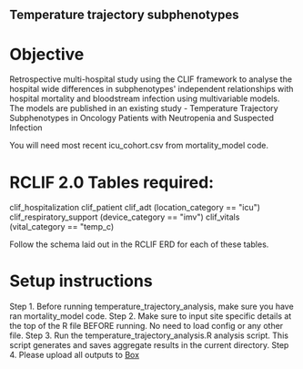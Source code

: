 ## **Temperature trajectory subphenotypes**
# **Objective**
Retrospective multi-hospital study using the CLIF framework to analyse the hospital wide differences in subphenotypes' independent relationships with hospital mortality and bloodstream infection using multivariable models. The models are published in an existing study - Temperature Trajectory Subphenotypes in Oncology Patients with Neutropenia and Suspected Infection

You will need most recent icu_cohort.csv from mortality_model code.

# **RCLIF 2.0 Tables required:**
clif_hospitalization
clif_patient
clif_adt (location_category == "icu")
clif_respiratory_support (device_category == "imv")
clif_vitals (vital_category == "temp_c)

Follow the schema laid out in the RCLIF ERD for each of these tables.

# **Setup instructions**
Step 1. Before running temperature_trajectory_analysis, make sure you have ran mortality_model code.
Step 2. Make sure to input site specific details at the top of the R file BEFORE running. No need to load config or any other file.
Step 3. Run the temperature_trajectory_analysis.R analysis script. This script generates and saves aggregate results in the current directory.
Step 4. Please upload all outputs to [Box](https://app.box.com/folder/296487589366)
